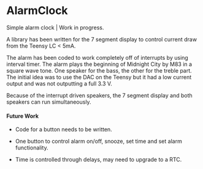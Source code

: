 # AlarmClock
Simple alarm clock | Work in progress.

A library has been written for the 7 segment display to control current draw from the Teensy LC < 5mA.

The alarm has been coded to work completely off of interrupts by using interval timer.  The alarm plays the beginning of Midnight City by M83 in a square wave tone.  One speaker for the bass, the other for the treble part.  The initial idea was to use the DAC on the Teensy but it had a low current output and was not outputting a full 3.3 V.

Because of the interrupt driven speakers, the 7 segment display and both speakers can run simultaneously.


#### Future Work
* Code for a button needs to be written.

* One button to control alarm on/off, snooze, set time and set alarm functionality.

* Time is controlled through delays, may need to upgrade to a RTC.
